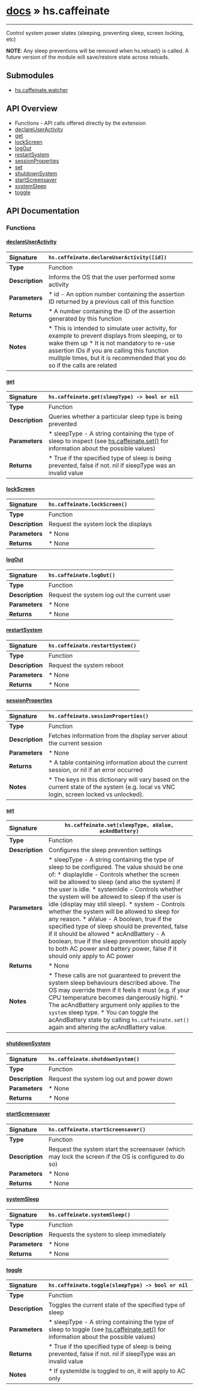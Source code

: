 # [docs](index.md) » hs.caffeinate
---

Control system power states (sleeping, preventing sleep, screen locking, etc)

**NOTE**: Any sleep preventions will be removed when hs.reload() is called. A future version of the module will save/restore state across reloads.

## Submodules
 * [hs.caffeinate.watcher](hs.caffeinate.watcher.md)

## API Overview
* Functions - API calls offered directly by the extension
 * [declareUserActivity](#declareuseractivity)
 * [get](#get)
 * [lockScreen](#lockscreen)
 * [logOut](#logout)
 * [restartSystem](#restartsystem)
 * [sessionProperties](#sessionproperties)
 * [set](#set)
 * [shutdownSystem](#shutdownsystem)
 * [startScreensaver](#startscreensaver)
 * [systemSleep](#systemsleep)
 * [toggle](#toggle)

## API Documentation

### Functions

#### [declareUserActivity](#declareuseractivity)
| <span style="float: left;">**Signature**</span> | <span style="float: left;">`hs.caffeinate.declareUserActivity([id])` </span>                                                          |
| -----------------------------------------------------|---------------------------------------------------------------------------------------------------------|
| **Type**                                             | Function                                                                                         |
| **Description**                                      | Informs the OS that the user performed some activity                                                                                         |
| **Parameters**                                       |  * id - An option number containing the assertion ID returned by a previous call of this function                                       |
| **Returns**                                          |  * A number containing the ID of the assertion generated by this function                                                |
| **Notes**                                            |  * This is intended to simulate user activity, for example to prevent displays from sleeping, or to wake them up * It is not mandatory to re-use assertion IDs if you are calling this function mulitple times, but it is recommended that you do so if the calls are related                                                      |

#### [get](#get)
| <span style="float: left;">**Signature**</span> | <span style="float: left;">`hs.caffeinate.get(sleepType) -> bool or nil` </span>                                                          |
| -----------------------------------------------------|---------------------------------------------------------------------------------------------------------|
| **Type**                                             | Function                                                                                         |
| **Description**                                      | Queries whether a particular sleep type is being prevented                                                                                         |
| **Parameters**                                       |  * sleepType - A string containing the type of sleep to inspect (see [hs.caffeinate.set()](#set) for information about the possible values)                                       |
| **Returns**                                          |  * True if the specified type of sleep is being prevented, false if not. nil if sleepType was an invalid value                                                |

#### [lockScreen](#lockscreen)
| <span style="float: left;">**Signature**</span> | <span style="float: left;">`hs.caffeinate.lockScreen()` </span>                                                          |
| -----------------------------------------------------|---------------------------------------------------------------------------------------------------------|
| **Type**                                             | Function                                                                                         |
| **Description**                                      | Request the system lock the displays                                                                                         |
| **Parameters**                                       |  * None                                       |
| **Returns**                                          |  * None                                                |

#### [logOut](#logout)
| <span style="float: left;">**Signature**</span> | <span style="float: left;">`hs.caffeinate.logOut()` </span>                                                          |
| -----------------------------------------------------|---------------------------------------------------------------------------------------------------------|
| **Type**                                             | Function                                                                                         |
| **Description**                                      | Request the system log out the current user                                                                                         |
| **Parameters**                                       |  * None                                       |
| **Returns**                                          |  * None                                                |

#### [restartSystem](#restartsystem)
| <span style="float: left;">**Signature**</span> | <span style="float: left;">`hs.caffeinate.restartSystem()` </span>                                                          |
| -----------------------------------------------------|---------------------------------------------------------------------------------------------------------|
| **Type**                                             | Function                                                                                         |
| **Description**                                      | Request the system reboot                                                                                         |
| **Parameters**                                       |  * None                                       |
| **Returns**                                          |  * None                                                |

#### [sessionProperties](#sessionproperties)
| <span style="float: left;">**Signature**</span> | <span style="float: left;">`hs.caffeinate.sessionProperties()` </span>                                                          |
| -----------------------------------------------------|---------------------------------------------------------------------------------------------------------|
| **Type**                                             | Function                                                                                         |
| **Description**                                      | Fetches information from the display server about the current session                                                                                         |
| **Parameters**                                       |  * None                                       |
| **Returns**                                          |  * A table containing information about the current session, or nil if an error occurred                                                |
| **Notes**                                            |  * The keys in this dictionary will vary based on the current state of the system (e.g. local vs VNC login, screen locked vs unlocked).                                                      |

#### [set](#set)
| <span style="float: left;">**Signature**</span> | <span style="float: left;">`hs.caffeinate.set(sleepType, aValue, acAndBattery)` </span>                                                          |
| -----------------------------------------------------|---------------------------------------------------------------------------------------------------------|
| **Type**                                             | Function                                                                                         |
| **Description**                                      | Configures the sleep prevention settings                                                                                         |
| **Parameters**                                       |  * sleepType - A string containing the type of sleep to be configured. The value should be one of:  * displayIdle - Controls whether the screen will be allowed to sleep (and also the system) if the user is idle.  * systemIdle - Controls whether the system will be allowed to sleep if the user is idle (display may still sleep).  * system - Controls whether the system will be allowed to sleep for any reason. * aValue - A boolean, true if the specified type of sleep should be prevented, false if it should be allowed * acAndBattery - A boolean, true if the sleep prevention should apply to both AC power and battery power, false if it should only apply to AC power                                       |
| **Returns**                                          |  * None                                                |
| **Notes**                                            |  * These calls are not guaranteed to prevent the system sleep behaviours described above. The OS may override them if it feels it must (e.g. if your CPU temperature becomes dangerously high). * The acAndBattery argument only applies to the `system` sleep type. * You can toggle the acAndBattery state by calling `hs.caffeinate.set()` again and altering the acAndBattery value.                                                      |

#### [shutdownSystem](#shutdownsystem)
| <span style="float: left;">**Signature**</span> | <span style="float: left;">`hs.caffeinate.shutdownSystem()` </span>                                                          |
| -----------------------------------------------------|---------------------------------------------------------------------------------------------------------|
| **Type**                                             | Function                                                                                         |
| **Description**                                      | Request the system log out and power down                                                                                         |
| **Parameters**                                       |  * None                                       |
| **Returns**                                          |  * None                                                |

#### [startScreensaver](#startscreensaver)
| <span style="float: left;">**Signature**</span> | <span style="float: left;">`hs.caffeinate.startScreensaver()` </span>                                                          |
| -----------------------------------------------------|---------------------------------------------------------------------------------------------------------|
| **Type**                                             | Function                                                                                         |
| **Description**                                      | Request the system start the screensaver (which may lock the screen if the OS is configured to do so)                                                                                         |
| **Parameters**                                       |  * None                                       |
| **Returns**                                          |  * None                                                |

#### [systemSleep](#systemsleep)
| <span style="float: left;">**Signature**</span> | <span style="float: left;">`hs.caffeinate.systemSleep()` </span>                                                          |
| -----------------------------------------------------|---------------------------------------------------------------------------------------------------------|
| **Type**                                             | Function                                                                                         |
| **Description**                                      | Requests the system to sleep immediately                                                                                         |
| **Parameters**                                       |  * None                                       |
| **Returns**                                          |  * None                                                |

#### [toggle](#toggle)
| <span style="float: left;">**Signature**</span> | <span style="float: left;">`hs.caffeinate.toggle(sleepType) -> bool or nil` </span>                                                          |
| -----------------------------------------------------|---------------------------------------------------------------------------------------------------------|
| **Type**                                             | Function                                                                                         |
| **Description**                                      | Toggles the current state of the specified type of sleep                                                                                         |
| **Parameters**                                       |  * sleepType - A string containing the type of sleep to toggle (see [hs.caffeinate.set()](#set) for information about the possible values)                                       |
| **Returns**                                          |  * True if the specified type of sleep is being prevented, false if not. nil if sleepType was an invalid value                                                |
| **Notes**                                            |  * If systemIdle is toggled to on, it will apply to AC only                                                      |

